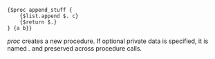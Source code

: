 
    {$proc append_stuff {
    	{$list.append $. c}
    	{$return $.}
    } {a b}}

*proc* creates a new procedure. If optional private data is specified, it is named *.* and preserved across procedure calls.
